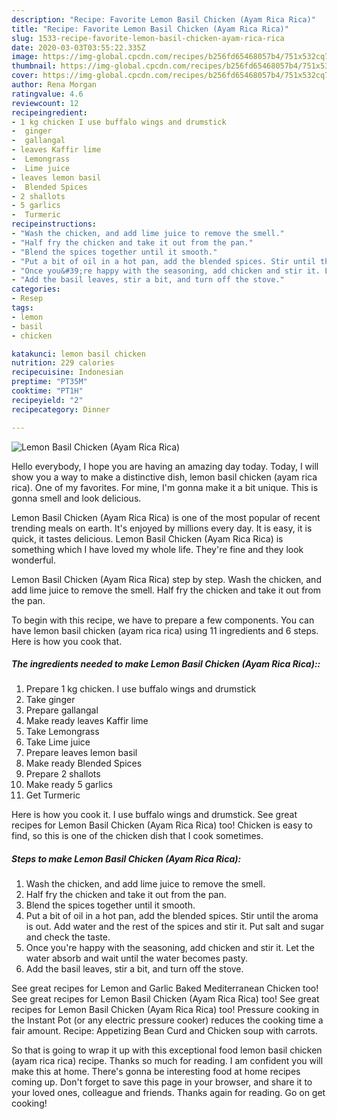```yaml
---
description: "Recipe: Favorite Lemon Basil Chicken (Ayam Rica Rica)"
title: "Recipe: Favorite Lemon Basil Chicken (Ayam Rica Rica)"
slug: 1533-recipe-favorite-lemon-basil-chicken-ayam-rica-rica
date: 2020-03-03T03:55:22.335Z
image: https://img-global.cpcdn.com/recipes/b256fd65468057b4/751x532cq70/lemon-basil-chicken-ayam-rica-rica-recipe-main-photo.jpg
thumbnail: https://img-global.cpcdn.com/recipes/b256fd65468057b4/751x532cq70/lemon-basil-chicken-ayam-rica-rica-recipe-main-photo.jpg
cover: https://img-global.cpcdn.com/recipes/b256fd65468057b4/751x532cq70/lemon-basil-chicken-ayam-rica-rica-recipe-main-photo.jpg
author: Rena Morgan
ratingvalue: 4.6
reviewcount: 12
recipeingredient:
- 1 kg chicken I use buffalo wings and drumstick
-  ginger
-  gallangal
- leaves Kaffir lime
-  Lemongrass
-  Lime juice
- leaves lemon basil
-  Blended Spices
- 2 shallots
- 5 garlics
-  Turmeric
recipeinstructions:
- "Wash the chicken, and add lime juice to remove the smell."
- "Half fry the chicken and take it out from the pan."
- "Blend the spices together until it smooth."
- "Put a bit of oil in a hot pan, add the blended spices. Stir until the aroma is out. Add water and the rest of the spices and stir it. Put salt and sugar and check the taste."
- "Once you&#39;re happy with the seasoning, add chicken and stir it. Let the water absorb and wait until the water becomes pasty."
- "Add the basil leaves, stir a bit, and turn off the stove."
categories:
- Resep
tags:
- lemon
- basil
- chicken

katakunci: lemon basil chicken
nutrition: 229 calories
recipecuisine: Indonesian
preptime: "PT35M"
cooktime: "PT1H"
recipeyield: "2"
recipecategory: Dinner

---
```



![Lemon Basil Chicken (Ayam Rica Rica)](https://img-global.cpcdn.com/recipes/b256fd65468057b4/751x532cq70/lemon-basil-chicken-ayam-rica-rica-recipe-main-photo.jpg)

Hello everybody, I hope you are having an amazing day today. Today, I will show you a way to make a distinctive dish, lemon basil chicken (ayam rica rica). One of my favorites. For mine, I'm gonna make it a bit unique. This is gonna smell and look delicious.

Lemon Basil Chicken (Ayam Rica Rica) is one of the most popular of recent trending meals on earth. It's enjoyed by millions every day. It is easy, it is quick, it tastes delicious. Lemon Basil Chicken (Ayam Rica Rica) is something which I have loved my whole life. They're fine and they look wonderful.

Lemon Basil Chicken (Ayam Rica Rica) step by step. Wash the chicken, and add lime juice to remove the smell. Half fry the chicken and take it out from the pan.


To begin with this recipe, we have to prepare a few components. You can have lemon basil chicken (ayam rica rica) using 11 ingredients and 6 steps. Here is how you cook that.

##### The ingredients needed to make Lemon Basil Chicken (Ayam Rica Rica)::

1. Prepare 1 kg chicken. I use buffalo wings and drumstick
1. Take  ginger
1. Prepare  gallangal
1. Make ready leaves Kaffir lime
1. Take  Lemongrass
1. Take  Lime juice
1. Prepare leaves lemon basil
1. Make ready  Blended Spices
1. Prepare 2 shallots
1. Make ready 5 garlics
1. Get  Turmeric


Here is how you cook it. I use buffalo wings and drumstick. See great recipes for Lemon Basil Chicken (Ayam Rica Rica) too! Chicken is easy to find, so this is one of the chicken dish that I cook sometimes. 

##### Steps to make Lemon Basil Chicken (Ayam Rica Rica):

1. Wash the chicken, and add lime juice to remove the smell.
1. Half fry the chicken and take it out from the pan.
1. Blend the spices together until it smooth.
1. Put a bit of oil in a hot pan, add the blended spices. Stir until the aroma is out. Add water and the rest of the spices and stir it. Put salt and sugar and check the taste.
1. Once you&#39;re happy with the seasoning, add chicken and stir it. Let the water absorb and wait until the water becomes pasty.
1. Add the basil leaves, stir a bit, and turn off the stove.


See great recipes for Lemon and Garlic Baked Mediterranean Chicken too! See great recipes for Lemon Basil Chicken (Ayam Rica Rica) too! See great recipes for Lemon Basil Chicken (Ayam Rica Rica) too! Pressure cooking in the Instant Pot (or any electric pressure cooker) reduces the cooking time a fair amount. Recipe: Appetizing Bean Curd and Chicken soup with carrots. 

So that is going to wrap it up with this exceptional food lemon basil chicken (ayam rica rica) recipe. Thanks so much for reading. I am confident you will make this at home. There's gonna be interesting food at home recipes coming up. Don't forget to save this page in your browser, and share it to your loved ones, colleague and friends. Thanks again for reading. Go on get cooking!

